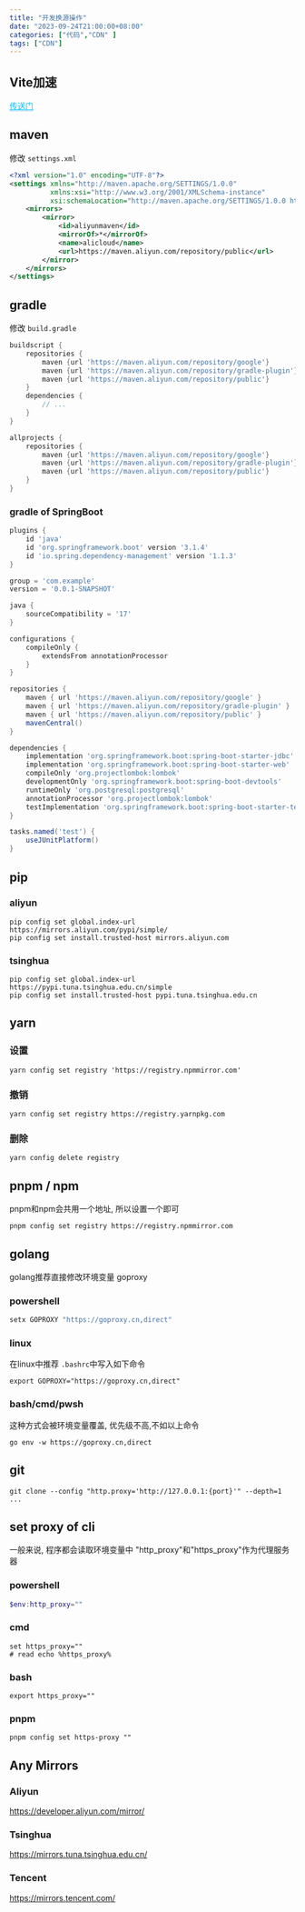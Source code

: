 ```yaml
---
title: "开发换源操作"
date: "2023-09-24T21:00:00+08:00"
categories: ["代码","CDN" ]
tags: ["CDN"]
---
```

 

## Vite加速
<div>
    <a href="/posts/coding/vite-cdn" style="border-bottom: 1px solid skyblue; color: deepskyblue">传送门</a>
</div>


## maven 
修改 ```settings.xml``` 
```xml
<?xml version="1.0" encoding="UTF-8"?>
<settings xmlns="http://maven.apache.org/SETTINGS/1.0.0"
          xmlns:xsi="http://www.w3.org/2001/XMLSchema-instance"
          xsi:schemaLocation="http://maven.apache.org/SETTINGS/1.0.0 http://maven.apache.org/xsd/settings-1.0.0.xsd">
    <mirrors>
        <mirror>
            <id>aliyunmaven</id>
            <mirrorOf>*</mirrorOf>
            <name>alicloud</name>
            <url>https://maven.aliyun.com/repository/public</url>
        </mirror>
    </mirrors>
</settings>
```

## gradle 



修改 ```build.gradle```
```gradle 
buildscript {
    repositories {
        maven {url 'https://maven.aliyun.com/repository/google'}
        maven {url 'https://maven.aliyun.com/repository/gradle-plugin'}
        maven {url 'https://maven.aliyun.com/repository/public'}
    }
    dependencies {
        // ... 
    }
}

allprojects {
    repositories {
        maven {url 'https://maven.aliyun.com/repository/google'}
        maven {url 'https://maven.aliyun.com/repository/gradle-plugin'}
        maven {url 'https://maven.aliyun.com/repository/public'}
    }
}
```
### gradle of SpringBoot
```gradle 
plugins {
    id 'java'
    id 'org.springframework.boot' version '3.1.4'
    id 'io.spring.dependency-management' version '1.1.3'
}

group = 'com.example'
version = '0.0.1-SNAPSHOT'

java {
    sourceCompatibility = '17'
}

configurations {
    compileOnly {
        extendsFrom annotationProcessor
    }
}

repositories {
    maven { url 'https://maven.aliyun.com/repository/google' }
    maven { url 'https://maven.aliyun.com/repository/gradle-plugin' }
    maven { url 'https://maven.aliyun.com/repository/public' }
    mavenCentral()
}

dependencies {
    implementation 'org.springframework.boot:spring-boot-starter-jdbc'
    implementation 'org.springframework.boot:spring-boot-starter-web'
    compileOnly 'org.projectlombok:lombok'
    developmentOnly 'org.springframework.boot:spring-boot-devtools'
    runtimeOnly 'org.postgresql:postgresql'
    annotationProcessor 'org.projectlombok:lombok'
    testImplementation 'org.springframework.boot:spring-boot-starter-test'
}

tasks.named('test') {
    useJUnitPlatform()
}
```



## pip 

### aliyun
```shell    
pip config set global.index-url https://mirrors.aliyun.com/pypi/simple/
pip config set install.trusted-host mirrors.aliyun.com
```

### tsinghua
```shell
pip config set global.index-url https://pypi.tuna.tsinghua.edu.cn/simple
pip config set install.trusted-host pypi.tuna.tsinghua.edu.cn
```

## yarn
### 设置
```shell
yarn config set registry 'https://registry.npmmirror.com'
```
### 撤销
```shell
yarn config set registry https://registry.yarnpkg.com
```
### 删除
```shell
yarn config delete registry
```


## pnpm / npm 
pnpm和npm会共用一个地址, 所以设置一个即可
```shell
pnpm config set registry https://registry.npmmirror.com
```



## golang 
golang推荐直接修改环境变量 goproxy
### powershell 
```powershell
setx GOPROXY "https://goproxy.cn,direct"
```
### linux 
在linux中推荐 ```.bashrc```中写入如下命令
```shell
export GOPROXY="https://goproxy.cn,direct"
```


### bash/cmd/pwsh
这种方式会被环境变量覆盖, 优先级不高,不如以上命令
```shell    
go env -w https://goproxy.cn,direct
```

## git

```shell
git clone --config "http.proxy='http://127.0.0.1:{port}'" --depth=1 ... 
```

## set proxy of cli
一般来说, 程序都会读取环境变量中 "http_proxy"和"https_proxy"作为代理服务器
### powershell
```powershell
$env:http_proxy=""
```
### cmd
```shell
set https_proxy=""
# read echo %https_proxy%
```
### bash 
```shell
export https_proxy=""
```

### pnpm 
```shell
pnpm config set https-proxy ""
```



## Any Mirrors
### Aliyun
https://developer.aliyun.com/mirror/
### Tsinghua
https://mirrors.tuna.tsinghua.edu.cn/
### Tencent
https://mirrors.tencent.com/